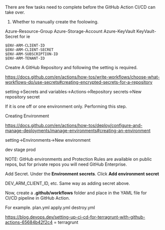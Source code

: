 There are few tasks need to complete before the GitHub Action CI/CD can take over.

1. Whether to manually create the foolowing.

Azure-Resource-Group
Azure-Storage-Account
Azure-KeyVault
    KeyVault-Secret for ie

    $ENV-ARM-CLIENT-ID
    $ENV-ARM-CLIENT-SECRET
    $ENV-ARM-SUBSCRIPTION-ID
    $ENV-ARM-TENANT-ID

Creatre A GitHub Repository and following the setting is required.

https://docs.github.com/en/actions/how-tos/write-workflows/choose-what-workflows-do/use-secrets#creating-encrypted-secrets-for-a-repository

setting->Secrets and variables->Actions->Repository secrets->New repository secret

If it is one off or one environment only. Performing this step.

Creating Environment

https://docs.github.com/en/actions/how-tos/deploy/configure-and-manage-deployments/manage-environments#creating-an-environment

setting->Environments->New environment

dev
stage
prod

NOTE: GitHub environments and Protection Rules are available on public repos, but for private repos you will need GitHub Enterprise.

Add Secret. Under the **Environment secrets**. Click **Add environment secret**

DEV_ARM_CLIENT_ID, etc. Same way as adding secret above.

Now, create a **.github/workflows** folder and place in the YAML file for CI/CD pipeline in GitHub Action.

For example.
plan.yml
apply.yml
destroy.yml

https://blog.devops.dev/setting-up-ci-cd-for-terragrunt-with-github-actions-65684b42f2c4 = terragrunt